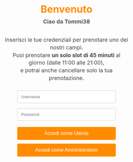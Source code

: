 <!DOCTYPE html>
<html lang="it">
<head>
  <meta charset="UTF-8" />
  <meta name="viewport" content="width=device-width, initial-scale=1.0"/>
  <title>Prenotazione Campi</title>
  <style>
    /* Reset di base */
    * {
      box-sizing: border-box;
      margin: 0;
      padding: 0;
    }

    /* Stile Body */
    body {
      font-family: 'Segoe UI', Tahoma, sans-serif;
      background: linear-gradient(to bottom, #ffefd5 0%, #ffe4b5 100%);
      color: #333;
      min-height: 100vh;
      display: flex;
      flex-direction: column;
    }

    /* Header */
    header {
      background: #ff8c00;
      color: #fff;
      text-align: center;
      padding: 15px;
      position: sticky;
      top: 0;
      z-index: 999;
      box-shadow: 0 2px 5px rgba(0,0,0,0.2);
    }

    .logout {
      float: right;
      margin-right: 20px;
      text-decoration: none;
      color: #fff;
      font-weight: bold;
    }

    .logout:hover {
      text-decoration: underline;
    }

    /* Main */
    main {
      flex: 1;
      padding: 20px;
      max-width: 1000px;
      margin: 0 auto;
    }

    /* Sezione login */
    #login-area {
      display: flex;
      flex-direction: column;
      align-items: center;
      justify-content: center;
      flex: 1;
      text-align: center;
    }

    #login-area h1 {
      color: #ff8c00;
      margin-bottom: 10px;
      font-size: 2rem;
    }

    #login-area .tommi {
      margin-bottom: 20px;
      font-weight: bold;
      font-size: 18px;
      color: #555;
    }

    #login-area p {
      margin-bottom: 20px;
      font-size: 1.1rem;
      color: #444;
      line-height: 1.4;
    }

    #login-area input {
      margin: 8px 0;
      padding: 12px;
      width: 90%;
      max-width: 320px;
      border: 1px solid #ccc;
      border-radius: 4px;
    }

    #login-area button {
      margin-top: 12px;
      width: 90%;
      max-width: 320px;
      padding: 12px;
      background: #ff8c00;
      color: #fff;
      border: none;
      border-radius: 4px;
      font-size: 1rem;
      cursor: pointer;
    }

    #login-area button:hover {
      background: #e37300;
    }

    /* Sezione App */
    #app-area {
      display: none;
      flex-direction: column;
    }

    .fields-container {
      display: flex;
      flex-wrap: wrap;
      gap: 20px;
      margin-top: 20px;
    }

    .field-box {
      flex: 1 1 350px;
      background: #fff;
      padding: 20px;
      border-radius: 6px;
      box-shadow: 0 2px 5px rgba(0,0,0,0.1);
      margin-bottom: 30px;
      min-width: 280px;
    }

    .field-box h3 {
      color: #ff8c00;
      margin-bottom: 10px;
      font-size: 1.2rem;
    }

    .slot-info {
      display: flex;
      flex-wrap: wrap;
      gap: 10px;
      margin-bottom: 10px;
    }

    .slot {
      padding: 8px 10px;
      border-radius: 4px;
      font-weight: bold;
      font-size: 0.95rem;
      text-align: center;
    }

    .available {
      background-color: #d4edda;
      color: #155724;
      border: 1px solid #c3e6cb;
      cursor: pointer;
    }

    .unavailable {
      background-color: #f8d7da;
      color: #721c24;
      border: 1px solid #f5c6cb;
      cursor: not-allowed;
    }

    .my-booking {
      background-color: #fff3cd;
      color: #856404;
      border: 1px solid #ffeeba;
      cursor: pointer;
    }

    .cancel-btn {
      margin-top: 10px;
      background: #cc0000;
    }

    .cancel-btn:hover {
      background: #990000;
    }

    /* Sezione Admin */
    .admin {
      display: none;
      margin-top: 30px;
      background: #fff;
      padding: 20px;
      border-radius: 6px;
      box-shadow: 0 2px 5px rgba(0,0,0,0.1);
    }

    table {
      width: 100%;
      border-collapse: collapse;
      margin-top: 15px;
    }

    table, th, td {
      border: 1px solid #ddd;
    }

    th, td {
      padding: 10px;
      text-align: left;
      font-size: 0.95rem;
    }

    th {
      background-color: #ff8c00;
      color: white;
      font-weight: normal;
      text-transform: uppercase;
    }

    footer {
      text-align: center;
      background: #ff8c00;
      color: #fff;
      padding: 10px;
      margin-top: auto;
    }

    @media (max-width: 768px) {
      header h1 {
        font-size: 1.5rem;
      }
      #login-area h1 {
        font-size: 1.6rem;
      }
      .fields-container {
        flex-direction: column;
      }
      .field-box {
        width: 100%;
        min-width: auto;
      }
      .slot-info {
        flex-direction: column;
      }
      .slot {
        width: 100%;
      }
    }
  </style>
</head>
<body>

  <!-- Sezione Login -->
  <div id="login-area">
    <h1>Benvenuto</h1>
    <div class="tommi">Ciao da Tommi38</div>
    <p>
      Inserisci le tue credenziali per prenotare uno dei nostri campi.<br/>
      Puoi prenotare <strong>un solo slot di 45 minuti</strong> al giorno (dalle 11:00 alle 21:00),<br/>
      e potrai anche cancellare solo la tua prenotazione.
    </p>
    <input type="text" id="username" placeholder="Username">
    <input type="password" id="password" placeholder="Password">
    <button onclick="login('utente')">Accedi come Utente</button>
    <button onclick="login('admin')">Accedi come Amministratore</button>
  </div>

  <!-- Sezione Applicazione -->
  <div id="app-area">
    <header>
      <a href="#" class="logout" onclick="logout()">Logout</a>
      <h1>Prenotazione Campi</h1>
    </header>
    <main>

      <!-- Mostra i 4 campi in un'unica pagina -->
      <div class="fields-container">
        <!-- Campo 1 -->
        <div class="field-box">
          <h3>Volley1</h3>
          <div class="slot-info" id="slots-Volley1"></div>
        </div>

        <!-- Campo 2 -->
        <div class="field-box">
          <h3>Volley2</h3>
          <div class="slot-info" id="slots-Volley2"></div>
        </div>

        <!-- Campo 3 -->
        <div class="field-box">
          <h3>Basket/Calcio</h3>
          <div class="slot-info" id="slots-Basket/Calcio"></div>
        </div>

        <!-- Campo 4 -->
        <div class="field-box">
          <h3>Ping-pong</h3>
          <div class="slot-info" id="slots-Ping-pong"></div>
        </div>
      </div>

      <!-- Sezione Amministratore -->
      <div class="admin" id="admin-area">
        <h2>Gestione Prenotazioni (Amministratore)</h2>
        <table>
          <thead>
            <tr>
              <th>Campo</th>
              <th>Data</th>
              <th>Orario</th>
              <th>Utente</th>
              <th>Azioni</th>
            </tr>
          </thead>
          <tbody id="admin-table">
            <!-- Popolato da JavaScript -->
          </tbody>
        </table>
      </div>
    </main>

    <footer>
      <p>© 2023 Prenotazione Campi - Tutti i diritti riservati</p>
    </footer>
  </div>

  <script>
    let currentUser = null;

    // Struttura dati:
    // reservations = {
    //   "Volley1": {
    //       "YYYY-MM-DD": { "11:00": "Mario", "11:45": "Luca" },
    //   },
    //   "Volley2": { ... },
    //   ...
    // }
    let reservations = {
      "Volley1": {},
      "Volley2": {},
      "Basket/Calcio": {},
      "Ping-pong": {}
    };

    // Slot di 45 minuti a partire dalle 11:00 fino alle 20:45
    // (ultimo slot inizia alle 20:00 e termina alle 20:45).
    const timeSlots = [
      "11:00", "11:45",
      "12:00", "12:45",
      "13:00", "13:45",
      "14:00", "14:45",
      "15:00", "15:45",
      "16:00", "16:45",
      "17:00", "17:45",
      "18:00", "18:45",
      "19:00", "19:45",
      "20:00", "20:45"
    ];

    // Chiave in localStorage per tenere traccia della data del giorno
    const STORAGE_KEY_DATE = 'prenotazione_campi_data';

    // All'avvio controlliamo se è cambiata la data rispetto a localStorage
    checkAndResetReservations();

    // Funzione di login
    function login(type) {
      const username = document.getElementById('username').value.trim();
      const password = document.getElementById('password').value.trim();

      if (!username || !password) {
        alert('Inserisci username e password.');
        return;
      }

      // Login utente
      if (type === 'utente') {
        currentUser = username;
        document.getElementById('login-area').style.display = 'none';
        document.getElementById('app-area').style.display = 'flex';

        // Popola i 4 campi
        populateAllFields();
      }
      // Login admin
      else if (type === 'admin') {
        // Esempio di credenziali admin
        if (username === 'admin' && password === 'passwordAdmin') {
          currentUser = username;
          document.getElementById('login-area').style.display = 'none';
          document.getElementById('app-area').style.display = 'flex';
          document.getElementById('admin-area').style.display = 'block';

          // Popola i 4 campi
          populateAllFields();
          // Popola tabella admin
          populateAdminTable();
        } else {
          alert('Credenziali amministratore errate!');
        }
      }
    }

    // Funzione logout
    function logout() {
      currentUser = null;
      document.getElementById('login-area').style.display = 'flex';
      document.getElementById('app-area').style.display = 'none';
    }

    // Restituisce la data odierna in formato YYYY-MM-DD
    function getTodayDate() {
      const today = new Date();
      const yyyy = today.getFullYear();
      let mm = today.getMonth() + 1; // mesi da 0 a 11
      let dd = today.getDate();

      if (mm < 10) mm = '0' + mm;
      if (dd < 10) dd = '0' + dd;

      return `${yyyy}-${mm}-${dd}`;
    }

    // Verifica se l'utente ha già prenotato oggi su QUALSIASI campo
    function userHasBookingToday() {
      const today = getTodayDate();
      for (let field in reservations) {
        if (reservations[field][today]) {
          for (let slot in reservations[field][today]) {
            if (reservations[field][today][slot] === currentUser) {
              return true;
            }
          }
        }
      }
      return false;
    }

    // Popola tutti i 4 campi
    function populateAllFields() {
      populateFieldSlots("Volley1");
      populateFieldSlots("Volley2");
      populateFieldSlots("Basket/Calcio");
      populateFieldSlots("Ping-pong");
    }

    // Popola gli slot di un singolo campo
    function populateFieldSlots(fieldName) {
      const today = getTodayDate();
      const containerId = `slots-${fieldName}`;
      const container = document.getElementById(containerId);

      if (!reservations[fieldName][today]) {
        reservations[fieldName][today] = {};
      }

      container.innerHTML = ''; // Svuota prima di ripopolare

      // Scorri gli slot (già filtrati per orari >= 11:00)
      timeSlots.forEach(slot => {
        const slotDiv = document.createElement('div');
        slotDiv.classList.add('slot');

        const bookedBy = reservations[fieldName][today][slot];

        if (bookedBy) {
          // Slot prenotato
          if (bookedBy === currentUser) {
            // Prenotazione dell'utente corrente
            slotDiv.classList.add('my-booking');
            slotDiv.textContent = `${slot} - Prenotato da Me`;
            // Possibilità di cancellare solo la propria prenotazione
            slotDiv.onclick = () => cancellaPrenotazioneUtente(fieldName, slot);
          } else {
            // Prenotazione di un altro utente
            slotDiv.classList.add('unavailable');
            slotDiv.textContent = `${slot} - Prenotato da ${bookedBy}`;
          }
        } else {
          // Slot libero
          slotDiv.classList.add('available');
          slotDiv.textContent = `${slot} - Disponibile`;
          slotDiv.onclick = () => prenotaSlot(fieldName, slot);
        }

        container.appendChild(slotDiv);
      });
    }

    // Prenota uno slot (utente)
    function prenotaSlot(fieldName, slot) {
      const today = getTodayDate();

      if (userHasBookingToday()) {
        alert('Hai già effettuato una prenotazione per oggi (max 45 minuti).');
        return;
      }

      if (reservations[fieldName][today][slot]) {
        alert('Questo slot è già prenotato.');
        return;
      }

      reservations[fieldName][today][slot] = currentUser;
      alert(`Prenotazione effettuata: ${fieldName} alle ${slot}`);

      populateAllFields();
      populateAdminTable();
    }

    // Cancella la prenotazione dell'utente (solo la propria)
    function cancellaPrenotazioneUtente(fieldName, slot) {
      const today = getTodayDate();
      if (reservations[fieldName][today][slot] === currentUser) {
        delete reservations[fieldName][today][slot];
        alert(`La tua prenotazione per ${fieldName} alle ${slot} è stata annullata.`);
        populateAllFields();
        populateAdminTable();
      }
    }

    // Popola la tabella Admin
    function populateAdminTable() {
      const adminTableBody = document.getElementById('admin-table');
      if (!adminTableBody) return; // Se non è visibile, esci
      adminTableBody.innerHTML = '';

      for (const field in reservations) {
        for (const date in reservations[field]) {
          for (const timeSlot in reservations[field][date]) {
            const tr = document.createElement('tr');

            const tdCampo = document.createElement('td');
            tdCampo.textContent = field;
            tr.appendChild(tdCampo);

            const tdData = document.createElement('td');
            tdData.textContent = date;
            tr.appendChild(tdData);

            const tdOrario = document.createElement('td');
            tdOrario.textContent = timeSlot;
            tr.appendChild(tdOrario);

            const tdUtente = document.createElement('td');
            tdUtente.textContent = reservations[field][date][timeSlot];
            tr.appendChild(tdUtente);

            const tdAzioni = document.createElement('td');
            const btnAnnulla = document.createElement('button');
            btnAnnulla.textContent = 'Annulla';
            btnAnnulla.classList.add('cancel-btn');
            btnAnnulla.onclick = () => cancellaPrenotazioneAdmin(field, date, timeSlot);
            tdAzioni.appendChild(btnAnnulla);
            tr.appendChild(tdAzioni);

            adminTableBody.appendChild(tr);
          }
        }
      }
    }

    // Cancella prenotazione come Admin
    function cancellaPrenotazioneAdmin(field, date, timeSlot) {
      if (reservations[field][date] && reservations[field][date][timeSlot]) {
        delete reservations[field][date][timeSlot];
        alert(`Prenotazione annullata da Admin: ${field}, ${date}, ${timeSlot}`);
        populateAllFields();
        populateAdminTable();
      }
    }

    // Controlla se è cambiata la data rispetto a localStorage e, in caso, resetta
    function checkAndResetReservations() {
      const savedDate = localStorage.getItem(STORAGE_KEY_DATE);
      const today = getTodayDate();

      // Se non c'è data salvata, salvala
      if (!savedDate) {
        localStorage.setItem(STORAGE_KEY_DATE, today);
      } else if (savedDate !== today) {
        // Se la data è diversa, resettiamo le prenotazioni
        resetReservations();
        localStorage.setItem(STORAGE_KEY_DATE, today);
      }
    }

    // Reset delle prenotazioni (ogni giorno a mezzanotte)
    function resetReservations() {
      reservations = {
        "Volley1": {},
        "Volley2": {},
        "Basket/Calcio": {},
        "Ping-pong": {}
      };
    }
  </script>
</body>
</html>
